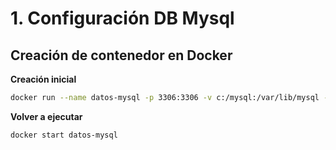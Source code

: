 # 1. Configuración DB Mysql

## Creación de contenedor en Docker

**Creación inicial**

```bash
docker run --name datos-mysql -p 3306:3306 -v c:/mysql:/var/lib/mysql -e MYSQL_ROOT_PASSWORD=1234 -d mysql:latest
```

**Volver a ejecutar**

```bash
docker start datos-mysql
```


